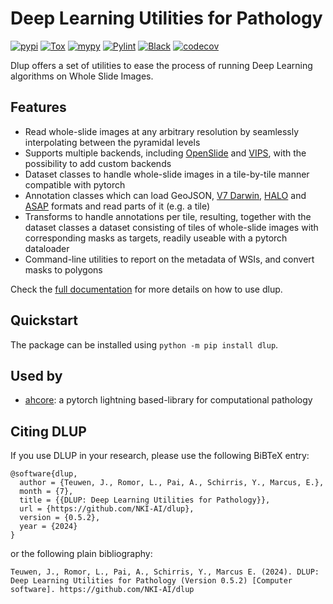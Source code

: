 # Deep Learning Utilities for Pathology
[![pypi](https://img.shields.io/pypi/v/dlup.svg)](https://pypi.python.org/pypi/dlup)
[![Tox](https://github.com/NKI-AI/dlup/actions/workflows/tox.yml/badge.svg)](https://github.com/NKI-AI/dlup/actions/workflows/tox.yml)
[![mypy](https://github.com/NKI-AI/dlup/actions/workflows/mypy.yml/badge.svg)](https://github.com/NKI-AI/dlup/actions/workflows/mypy.yml)
[![Pylint](https://github.com/NKI-AI/dlup/actions/workflows/pylint.yml/badge.svg)](https://github.com/NKI-AI/dlup/actions/workflows/pylint.yml)
[![Black](https://github.com/NKI-AI/dlup/actions/workflows/black.yml/badge.svg)](https://github.com/NKI-AI/dlup/actions/workflows/black.yml)
[![codecov](https://codecov.io/gh/NKI-AI/dlup/branch/main/graph/badge.svg?token=OIJ7F9G7OO)](https://codecov.io/gh/NKI-AI/dlup)

Dlup offers a set of utilities to ease the process of running Deep Learning algorithms on
Whole Slide Images.


## Features
- Read whole-slide images at any arbitrary resolution by seamlessly interpolating between the pyramidal levels
- Supports multiple backends, including [OpenSlide](https://openslide.org/) and [VIPS](https://libvips.github.io/libvips/), with the possibility to add custom backends
- Dataset classes to handle whole-slide images in a tile-by-tile manner compatible with pytorch
- Annotation classes which can load GeoJSON, [V7 Darwin](https://www.v7labs.com/), [HALO](https://indicalab.com/halo/) and [ASAP](https://computationalpathologygroup.github.io/ASAP/) formats and read parts of it (e.g. a tile)
- Transforms to handle annotations per tile, resulting, together with the dataset classes a dataset consisting of tiles of whole-slide images with corresponding masks as targets, readily useable with a pytorch dataloader
- Command-line utilities to report on the metadata of WSIs, and convert masks to polygons

Check the [full documentation](https://docs.aiforoncology.nl/dlup) for more details on how to use dlup.

## Quickstart
The package can be installed using `python -m pip install dlup`.

## Used by
- [ahcore](https://github.com/NKI-AI/ahcore.git): a pytorch lightning based-library for computational pathology

## Citing DLUP
If you use DLUP in your research, please use the following BiBTeX entry:

```
@software{dlup,
  author = {Teuwen, J., Romor, L., Pai, A., Schirris, Y., Marcus, E.},
  month = {7},
  title = {{DLUP: Deep Learning Utilities for Pathology}},
  url = {https://github.com/NKI-AI/dlup},
  version = {0.5.2},
  year = {2024}
}
```

or the following plain bibliography:

```
Teuwen, J., Romor, L., Pai, A., Schirris, Y., Marcus E. (2024). DLUP: Deep Learning Utilities for Pathology (Version 0.5.2) [Computer software]. https://github.com/NKI-AI/dlup
```
